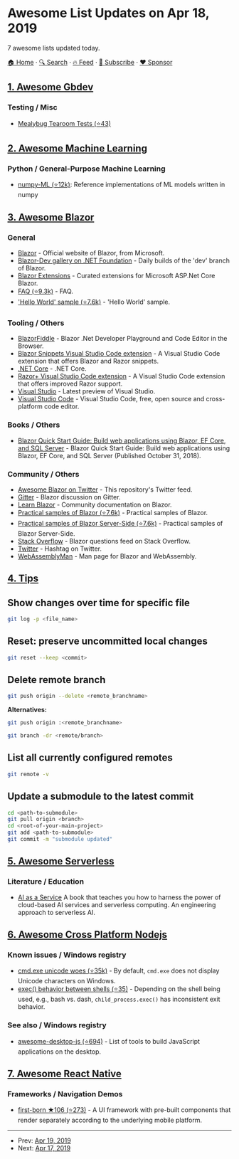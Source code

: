 # Awesome List Updates on Apr 18, 2019

7 awesome lists updated today.

[🏠 Home](/README.md) · [🔍 Search](https://www.trackawesomelist.com/search/) · [🔥 Feed](https://www.trackawesomelist.com/rss.xml) · [📮 Subscribe](https://trackawesomelist.us17.list-manage.com/subscribe?u=d2f0117aa829c83a63ec63c2f&id=36a103854c) · [❤️  Sponsor](https://github.com/sponsors/theowenyoung)



## [1. Awesome Gbdev](/content/gbdev/awesome-gbdev/README.md)

### Testing / Misc

*   [Mealybug Tearoom Tests (⭐43)](https://github.com/mattcurrie/mealybug-tearoom-tests)

## [2. Awesome Machine Learning](/content/josephmisiti/awesome-machine-learning/README.md)

### Python / General-Purpose Machine Learning

*   [numpy-ML (⭐12k)](https://github.com/ddbourgin/numpy-ml): Reference implementations of ML models written in numpy

## [3. Awesome Blazor](/content/AdrienTorris/awesome-blazor/README.md)

### General

*   [Blazor](https://dotnet.microsoft.com/apps/aspnet/web-apps/client) - Official website of Blazor, from Microsoft.
*   [Blazor-Dev gallery on .NET Foundation](https://dotnet.myget.org/gallery/blazor-dev) - Daily builds of the 'dev' branch of Blazor.
*   [Blazor Extensions](https://github.com/BlazorExtensions) - Curated extensions for Microsoft ASP.Net Core Blazor.
*   [FAQ (⭐9.3k)](https://github.com/aspnet/Blazor/wiki/FAQ) - FAQ.
*   ['Hello World' sample (⭐7.6k)](https://github.com/dodyg/practical-aspnetcore/tree/master/projects/blazor) - 'Hello World' sample.

### Tooling / Others

*   [BlazorFiddle](https://blazorfiddle.com) - Blazor .Net Developer Playground and Code Editor in the Browser.
*   [Blazor Snippets Visual Studio Code extension](https://marketplace.visualstudio.com/items?itemName=ScottSauber.blazorsnippets) - A Visual Studio Code extension that offers Blazor and Razor snippets.
*   [.NET Core](https://www.microsoft.com/net/download/dotnet-core) - .NET Core.
*   [Razor+ Visual Studio Code extension](https://marketplace.visualstudio.com/items?itemName=austincummings.razor-plus) - A Visual Studio Code extension that offers improved Razor support.
*   [Visual Studio](https://www.visualstudio.com/vs/preview) - Latest preview of Visual Studio.
*   [Visual Studio Code](https://code.visualstudio.com/) - Visual Studio Code, free, open source and cross-platform code editor.

### Books / Others

*   [Blazor Quick Start Guide: Build web applications using Blazor, EF Core, and SQL Server](https://www.amazon.in/gp/product/178934414X/ref=awesome_blazor) - Blazor Quick Start Guide: Build web applications using Blazor, EF Core, and SQL Server (Published October 31, 2018).

### Community / Others

*   [Awesome Blazor on Twitter](https://twitter.com/awesomeblazor) - This repository's Twitter feed.
*   [Gitter](https://gitter.im/aspnet/Blazor) - Blazor discussion on Gitter.
*   [Learn Blazor](https://learn-blazor.com/) - Community documentation on Blazor.
*   [Practical samples of Blazor (⭐7.6k)](https://github.com/dodyg/practical-aspnetcore/tree/master/projects/blazor) - Practical samples of Blazor.
*   [Practical samples of Blazor Server-Side (⭐7.6k)](https://github.com/dodyg/practical-aspnetcore/tree/master/projects/blazor-ss) - Practical samples of Blazor Server-Side.
*   [Stack Overflow](https://stackoverflow.com/questions/tagged/blazor) - Blazor questions feed on Stack Overflow.
*   [Twitter](https://twitter.com/hashtag/blazor) - Hashtag on Twitter.
*   [WebAssemblyMan](https://www.webassemblyman.com/) - Man page for Blazor and WebAssembly.

## [4. Tips](/content/git-tips/tips/README.md)

## Show changes over time for specific file

```sh
git log -p <file_name>
```
## Reset: preserve uncommitted local changes

```sh
git reset --keep <commit>
```
## Delete remote branch

```sh
git push origin --delete <remote_branchname>
```

**Alternatives:**

```sh
git push origin :<remote_branchname>
```

```sh
git branch -dr <remote/branch>
```
## List all currently configured remotes

```sh
git remote -v
```
## Update a submodule to the latest commit

```sh
cd <path-to-submodule>
git pull origin <branch>
cd <root-of-your-main-project>
git add <path-to-submodule>
git commit -m "submodule updated"
```

## [5. Awesome Serverless](/content/pmuens/awesome-serverless/README.md)

### Literature / Education

*   [AI as a Service](https://www.manning.com/books/ai-as-a-service) A book that teaches you how to harness the power of cloud-based AI services and serverless computing. An engineering approach to serverless AI.

## [6. Awesome Cross Platform Nodejs](/content/bcoe/awesome-cross-platform-nodejs/README.md)

### Known issues / Windows registry

*   [cmd.exe unicode woes (⭐35k)](https://github.com/nodejs/node-v0.x-archive/issues/7940) - By default, `cmd.exe` does not display Unicode characters on Windows.
*   [exec() behavior between shells (⭐35)](https://github.com/isaacs/spawn-wrap#contracts-and-caveats) - Depending on the shell being used, e.g., bash vs. dash, `child_process.exec()` has inconsistent exit behavior.

### See also / Windows registry

*   [awesome-desktop-js (⭐694)](https://github.com/styfle/awesome-desktop-js) - List of tools to build JavaScript applications on the desktop.

## [7. Awesome React Native](/content/jondot/awesome-react-native/README.md)

### Frameworks / Navigation Demos

*   [first-born ★106 (⭐273)](https://github.com/99xt/first-born) - A UI framework with pre-built components that render separately according to the underlying mobile platform.

---

- Prev: [Apr 19, 2019](/content/2019/04/19/README.md)
- Next: [Apr 17, 2019](/content/2019/04/17/README.md)